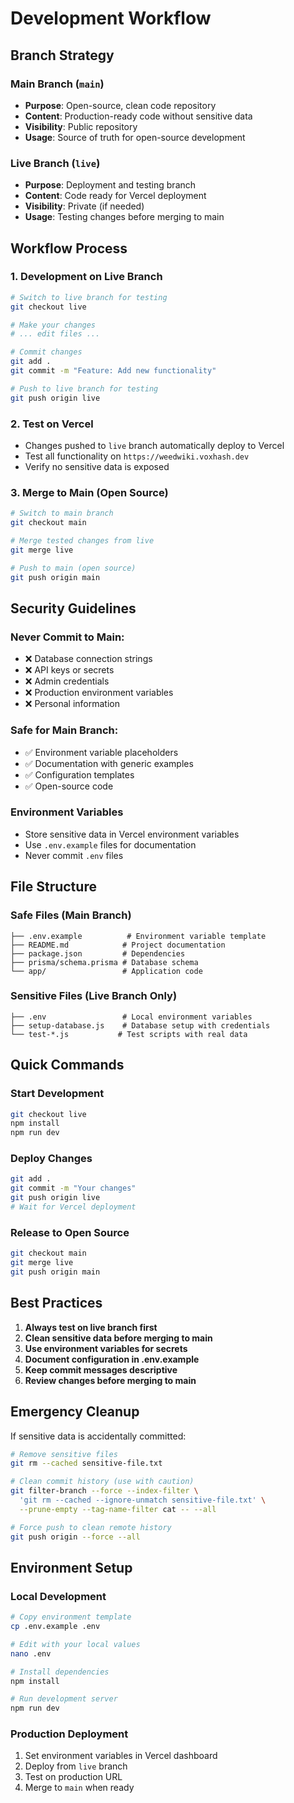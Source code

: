 # Development Workflow

## Branch Strategy

### **Main Branch** (`main`)
- **Purpose**: Open-source, clean code repository
- **Content**: Production-ready code without sensitive data
- **Visibility**: Public repository
- **Usage**: Source of truth for open-source development

### **Live Branch** (`live`)
- **Purpose**: Deployment and testing branch
- **Content**: Code ready for Vercel deployment
- **Visibility**: Private (if needed)
- **Usage**: Testing changes before merging to main

## Workflow Process

### 1. **Development on Live Branch**
```bash
# Switch to live branch for testing
git checkout live

# Make your changes
# ... edit files ...

# Commit changes
git add .
git commit -m "Feature: Add new functionality"

# Push to live branch for testing
git push origin live
```

### 2. **Test on Vercel**
- Changes pushed to `live` branch automatically deploy to Vercel
- Test all functionality on `https://weedwiki.voxhash.dev`
- Verify no sensitive data is exposed

### 3. **Merge to Main (Open Source)**
```bash
# Switch to main branch
git checkout main

# Merge tested changes from live
git merge live

# Push to main (open source)
git push origin main
```

## Security Guidelines

### **Never Commit to Main:**
- ❌ Database connection strings
- ❌ API keys or secrets
- ❌ Admin credentials
- ❌ Production environment variables
- ❌ Personal information

### **Safe for Main Branch:**
- ✅ Environment variable placeholders
- ✅ Documentation with generic examples
- ✅ Configuration templates
- ✅ Open-source code

### **Environment Variables**
- Store sensitive data in Vercel environment variables
- Use `.env.example` files for documentation
- Never commit `.env` files

## File Structure

### **Safe Files (Main Branch)**
```
├── .env.example          # Environment variable template
├── README.md            # Project documentation
├── package.json         # Dependencies
├── prisma/schema.prisma # Database schema
└── app/                 # Application code
```

### **Sensitive Files (Live Branch Only)**
```
├── .env                 # Local environment variables
├── setup-database.js    # Database setup with credentials
└── test-*.js           # Test scripts with real data
```

## Quick Commands

### **Start Development**
```bash
git checkout live
npm install
npm run dev
```

### **Deploy Changes**
```bash
git add .
git commit -m "Your changes"
git push origin live
# Wait for Vercel deployment
```

### **Release to Open Source**
```bash
git checkout main
git merge live
git push origin main
```

## Best Practices

1. **Always test on live branch first**
2. **Clean sensitive data before merging to main**
3. **Use environment variables for secrets**
4. **Document configuration in .env.example**
5. **Keep commit messages descriptive**
6. **Review changes before merging to main**

## Emergency Cleanup

If sensitive data is accidentally committed:

```bash
# Remove sensitive files
git rm --cached sensitive-file.txt

# Clean commit history (use with caution)
git filter-branch --force --index-filter \
  'git rm --cached --ignore-unmatch sensitive-file.txt' \
  --prune-empty --tag-name-filter cat -- --all

# Force push to clean remote history
git push origin --force --all
```

## Environment Setup

### **Local Development**
```bash
# Copy environment template
cp .env.example .env

# Edit with your local values
nano .env

# Install dependencies
npm install

# Run development server
npm run dev
```

### **Production Deployment**
1. Set environment variables in Vercel dashboard
2. Deploy from `live` branch
3. Test on production URL
4. Merge to `main` when ready

